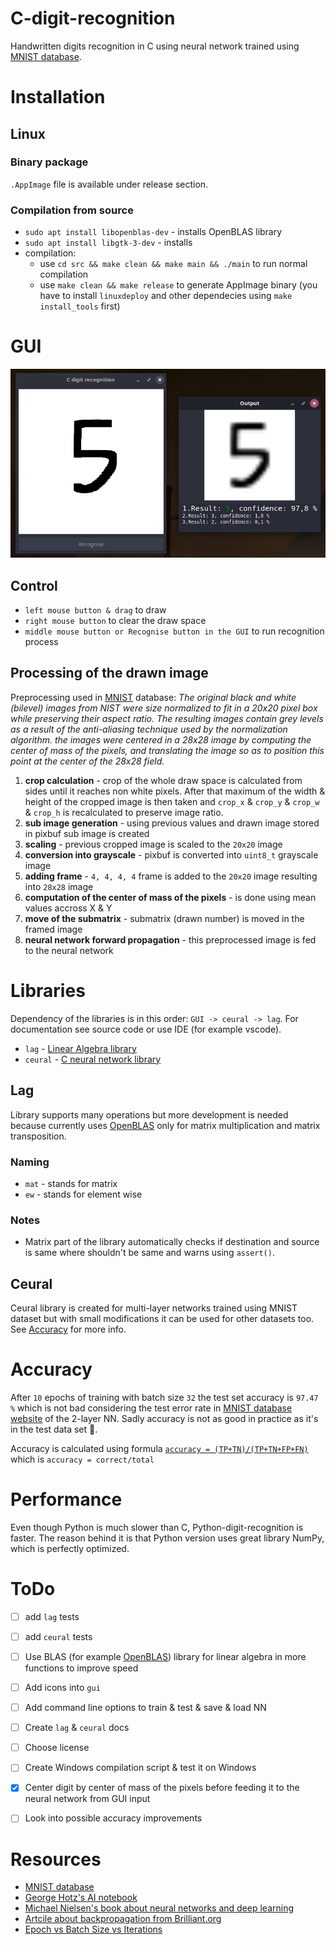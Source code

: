 # C-digit-recognition
Handwritten digits recognition in C using neural network trained using [MNIST database](http://yann.lecun.com/exdb/mnist/).


# Installation

## Linux

### Binary package
`.AppImage` file is available under release section.

### Compilation from source
- `sudo apt install libopenblas-dev` - installs OpenBLAS library
- `sudo apt install libgtk-3-dev` - installs
- compilation:
	- use `cd src && make clean && make main && ./main` to run normal compilation
	- use `make clean && make release` to generate AppImage binary (you have to install `linuxdeploy` and other dependecies using `make install_tools` first)


# GUI
![GUI](./data/assets/C-digit-recognition-example-of-usage.jpg)

## Control
- `left mouse button & drag` to draw
- `right mouse button` to clear the draw space
- `middle mouse button or Recognise button in the GUI` to run recognition process

## Processing of the drawn image
Preprocessing used in [MNIST](http://yann.lecun.com/exdb/mnist/) database: *The original black and white (bilevel) images from NIST were size normalized to fit in a 20x20 pixel box while preserving their aspect ratio. The resulting images contain grey levels as a result of the anti-aliasing technique used by the normalization algorithm. the images were centered in a 28x28 image by computing the center of mass of the pixels, and translating the image so as to position this point at the center of the 28x28 field.*

1. **crop calculation** - crop of the whole draw space is calculated from sides until it reaches non white pixels. After that maximum of the width & height of the cropped image is then taken and `crop_x` & `crop_y` & `crop_w` & `crop_h` is recalculated to preserve image ratio.
2. **sub image generation** - using previous values and drawn image stored in pixbuf sub image is created
3. **scaling** - previous cropped image is scaled to the `20x20` image
4. **conversion into grayscale** - pixbuf is converted into `uint8_t` grayscale image
5. **adding frame** - `4, 4, 4, 4` frame is added to the `20x20` image resulting into `28x28` image
6. **computation of the center of mass of the pixels** - is done using mean values accross X & Y
7. **move of the submatrix** - submatrix (drawn number) is moved in the framed image
8. **neural network forward propagation** - this preprocessed image is fed to the neural network


# Libraries
Dependency of the libraries is in this order: `GUI -> ceural -> lag`. For documentation see source code or use IDE (for example vscode).

 - `lag` - [Linear Algebra library](#Lag)
 - `ceural` - [C neural network library](#Ceural)

## Lag
Library supports many operations but more development is needed because currently uses [OpenBLAS](https://github.com/xianyi/OpenBLAS) only for matrix multiplication and matrix transposition.

### Naming
- `mat` - stands for matrix
- `ew` - stands for element wise

### Notes
- Matrix part of the library automatically checks if destination and source is same where shouldn't be same and warns using `assert()`.

## Ceural
Ceural library is created for multi-layer networks trained using MNIST dataset but with small modifications it can be used for other datasets too. See [Accuracy](#Accuracy) for more info.


# Accuracy
After `10` epochs of training with batch size `32` the test set accuracy is `97.47 %` which is not bad considering the test error rate in [MNIST database website](http://yann.lecun.com/exdb/mnist/) of the 2-layer NN. Sadly accuracy is not as good in practice as it's in the test data set 🥺.

Accuracy is calculated using formula [`accuracy = (TP+TN)/(TP+TN+FP+FN)`](https://en.wikipedia.org/wiki/Accuracy_and_precision) which is `accuracy = correct/total`


# Performance
Even though Python is much slower than C, Python-digit-recognition is faster. The reason behind it is that Python version uses great library NumPy, which is perfectly optimized.


# ToDo
- [ ] add `lag` tests
- [ ] add `ceural` tests
- [ ] Use BLAS (for example [OpenBLAS](https://github.com/xianyi/OpenBLAS)) library for linear algebra in more functions to improve speed
- [ ] Add icons into `gui`
- [ ] Add command line options to train & test & save & load NN
- [ ] Create `lag` & `ceural` docs
- [ ] Choose license
- [ ] Create Windows compilation script & test it on Windows
- [x] Center digit by center of mass of the pixels before feeding it to the neural network from GUI input
- [ ] Look into possible accuracy improvements


# Resources
- [MNIST database](http://yann.lecun.com/exdb/mnist/)
- [George Hotz's AI notebook](https://github.com/geohot/ai-notebooks/blob/master/mnist_from_scratch.ipynb)
- [Michael Nielsen's book about neural networks and deep learning](http://neuralnetworksanddeeplearning.com/chap2.html)
- [Artcile about backpropagation from Brilliant.org](https://brilliant.org/wiki/backpropagation/)
- [Epoch vs Batch Size vs Iterations](https://towardsdatascience.com/epoch-vs-iterations-vs-batch-size-4dfb9c7ce9c9)
